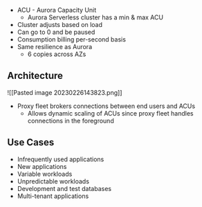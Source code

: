 - ACU - Aurora Capacity Unit
	- Aurora Serverless cluster has a min & max ACU
- Cluster adjusts based on load
- Can go to 0 and be paused
- Consumption billing per-second basis
- Same resilience as Aurora
	- 6 copies across AZs

## Architecture

![[Pasted image 20230226143823.png]]

- Proxy fleet brokers connections between end users and ACUs
	- Allows dynamic scaling of ACUs since proxy fleet handles connections in the foreground

## Use Cases

- Infrequently used applications
- New applications
- Variable workloads
- Unpredictable workloads
- Development and test databases
- Multi-tenant applications